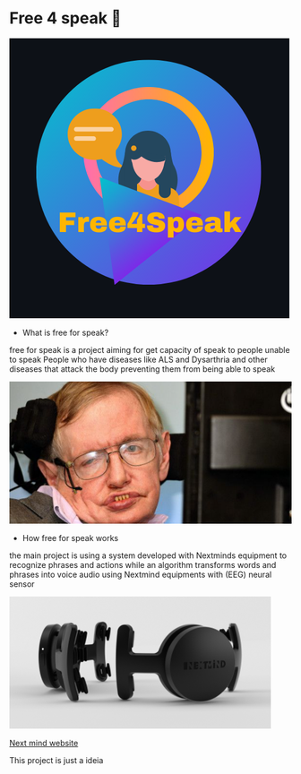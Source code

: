 # Free 4 speak 💬

![Stephen hawking astrophysicist](https://github.com/LyeZinho/free4speak/blob/main/src/images/Free4SpeakTEXT.png)


- What is free for speak?


free for speak is a project aiming for get capacity of speak
to people unable to speak
People who have diseases like ALS and Dysarthria and other 
diseases that attack the body preventing them from being able to speak



![Stephen hawking astrophysicist](https://github.com/LyeZinho/free4speak/blob/main/src/images/stephenhawking.png)

- How free for speak works 


the main project is using a system developed with Nextminds equipment
to recognize phrases and actions while an algorithm transforms words and phrases into voice audio
using Nextmind equipments with (EEG) neural sensor 

![Nextmind](https://github.com/LyeZinho/free4speak/blob/main/src/images/nextminds.png)


[Next mind website](https://www.next-mind.com)


This project is just a ideia
